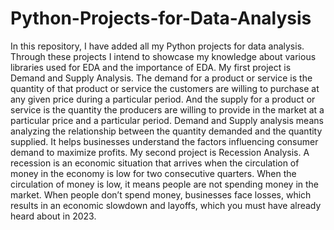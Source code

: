 # Python-Projects-for-Data-Analysis
In this repository, I have added all my Python projects for data analysis. Through these projects I intend to showcase my knowledge about various libraries used for EDA and the importance of EDA.
My first project is Demand and Supply Analysis. The demand for a product or service is the quantity of that product or service the customers are willing to purchase at any given price during a particular period. And the supply for a product or service is the quantity the producers are willing to provide in the market at a particular price and a particular period.
Demand and Supply analysis means analyzing the relationship between the quantity demanded and the quantity supplied. It helps businesses understand the factors influencing consumer demand to maximize profits.
My second project is Recession Analysis. A recession is an economic situation that arrives when the circulation of money in the economy is low for two consecutive quarters. When the circulation of money is low, it means people are not spending money in the market. When people don’t spend money, businesses face losses, which results in an economic slowdown and layoffs, which you must have already heard about in 2023.
